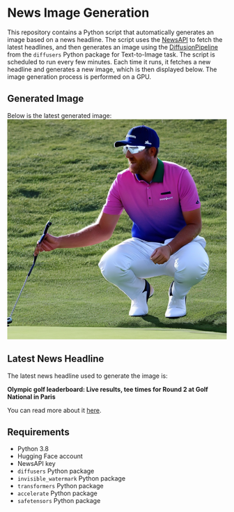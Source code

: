 # News Image Generation
This repository contains a Python script that automatically generates an image based on a news headline. The script uses the [NewsAPI](https://newsapi.org/) to fetch the latest headlines, and then generates an image using the [DiffusionPipeline](https://github.com/huggingface/diffusers) from the `diffusers` Python package for Text-to-Image task.
The script is scheduled to run every few minutes. Each time it runs, it fetches a new headline and generates a new image, which is then displayed below. The image generation process is performed on a GPU.

## Generated Image
Below is the latest generated image:
![Generated Image](image.png)

## Latest News Headline
The latest news headline used to generate the image is:

**Olympic golf leaderboard: Live results, tee times for Round 2 at Golf National in Paris**

You can read more about it [here](https://news.google.com/rss/articles/CBMi2AFBVV95cUxPb29mcG5RbFFIM0ozbVhxMmdiSzVyQU9fd3p3dnBSODRoQmx5UjN3MEd1T201UVB4N09tMHBreDd4bGdZQzZ4Z1BoSmRwaFRBRm1JaXFTQUhYYlQ0cmNlT0JncTdJcnFNbGc1amtHNk1nTnprcExvM0x4VUppb3F6LXJENmdSNy1YWm5ORTVnT3ozSHo1ZVVLaExHVWlKb1B5UzNRcU52SWw1el9BVTJJNkQ5dDBHaXFJMExyZWQwRkJaQ3NtX2ZROWJZVTlldDhVYzczVW0yVnk?oc=5).

## Requirements
- Python 3.8
- Hugging Face account
- NewsAPI key
- `diffusers` Python package
- `invisible_watermark` Python package
- `transformers` Python package
- `accelerate` Python package
- `safetensors` Python package
